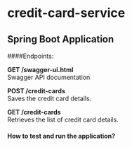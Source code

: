 # credit-card-service

## Spring Boot Application

####Endpoints:
<p><b>GET /swagger-ui.html</b></br>
Swagger API documentation</p>

<p><b>POST /credit-cards</b></br>
Saves the credit card details.</p>

<p><b>GET /credit-cards</b></br>
Retrieves the list of credit card details.</p>


#### How to test and run the application?